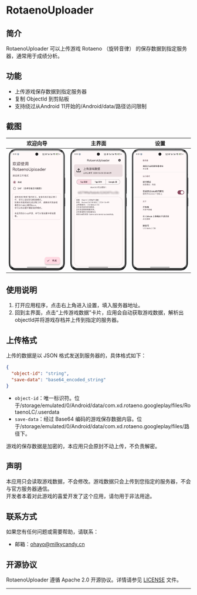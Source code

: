 # RotaenoUploader

## 简介

RotaenoUploader 可以上传游戏 Rotaeno （旋转音律） 的保存数据到指定服务器，通常用于成绩分析。

## 功能

- 上传游戏保存数据到指定服务器
- 复制 ObjectId 到剪贴板
- 支持绕过从Android 11开始的/Android/data/路径访问限制

## 截图

| 欢迎向导 | 主界面 | 设置 |
|:------:|:----:|:-------:|
| ![欢迎界面](Screenshot_Welcome.png) | ![主界面](Screenshot_Main.png) | ![设置](Screenshot_Settings.png) |


## 使用说明

1. 打开应用程序，点击右上角进入设置，填入服务器地址。
2. 回到主界面，点击“上传游戏数据”卡片，应用会自动获取游戏数据，解析出objectId并将游戏存档并上传到指定的服务器。

## 上传格式

上传的数据是以 JSON 格式发送到服务器的，具体格式如下：

```json
{
  "object-id": "string",
  "save-data": "base64_encoded_string"
}
```

- `object-id`：唯一标识符。位于/storage/emulated/0/Android/data/com.xd.rotaeno.googleplay/files/RotaenoLC/.userdata
- `save-data`：经过 Base64 编码的游戏保存数据内容。位于/storage/emulated/0/Android/data/com.xd.rotaeno.googleplay/files/路径下。

游戏的保存数据是加密的，本应用只会原封不动上传，不负责解密。

## 声明

本应用只会读取游戏数据，不会修改。游戏数据只会上传到您指定的服务器，不会与官方服务器通信。  
开发者本着对此游戏的喜爱开发了这个应用，请勿用于非法用途。

## 联系方式

如果您有任何问题或需要帮助，请联系：

- 邮箱：ohayo@milkycandy.cn

## 开源协议

RotaenoUploader 遵循 Apache 2.0 开源协议。详情请参见 [LICENSE](LICENSE) 文件。

---
